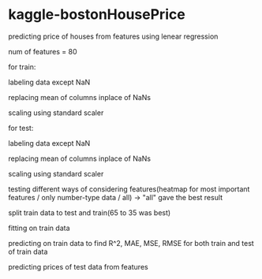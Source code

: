 # kaggle-bostonHousePrice
predicting price of houses from features using lenear regression


num of features = 80


for train:

  labeling data except NaN
  
  replacing mean of columns inplace of NaNs
  
  scaling using standard scaler
  
for test:

  labeling data except NaN
  
  replacing mean of columns inplace of NaNs
  
  scaling using standard scaler
  
testing different ways of considering features(heatmap for most important features / only number-type data / all) -> "all" gave the best result

split train data to test and train(65 to 35 was best)

fitting on train data

predicting on train data to find R^2, MAE, MSE, RMSE for both train and test of train data

predicting prices of test data from features
